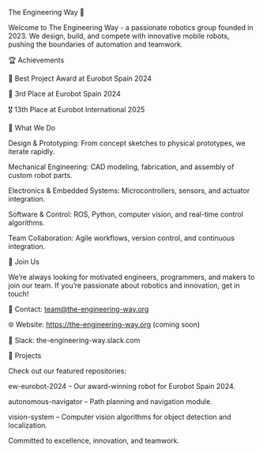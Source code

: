 The Engineering Way 🤖

Welcome to The Engineering Way - a passionate robotics group founded in 2023. We design, build, and compete with innovative mobile robots, pushing the boundaries of automation and teamwork.

🏆 Achievements

🥇 Best Project Award at Eurobot Spain 2024

🥉 3rd Place at Eurobot Spain 2024

🎖 13th Place at Eurobot International 2025

🔧 What We Do

Design & Prototyping: From concept sketches to physical prototypes, we iterate rapidly.

Mechanical Engineering: CAD modeling, fabrication, and assembly of custom robot parts.

Electronics & Embedded Systems: Microcontrollers, sensors, and actuator integration.

Software & Control: ROS, Python, computer vision, and real-time control algorithms.

Team Collaboration: Agile workflows, version control, and continuous integration.

🚀 Join Us

We’re always looking for motivated engineers, programmers, and makers to join our team. If you’re passionate about robotics and innovation, get in touch!

📧 Contact: team@the-engineering-way.org

🌐 Website: https://the-engineering-way.org (coming soon)

💬 Slack: the-engineering-way.slack.com

📂 Projects

Check out our featured repositories:

ew-eurobot-2024 – Our award-winning robot for Eurobot Spain 2024.

autonomous-navigator – Path planning and navigation module.

vision-system – Computer vision algorithms for object detection and localization.

Committed to excellence, innovation, and teamwork.


